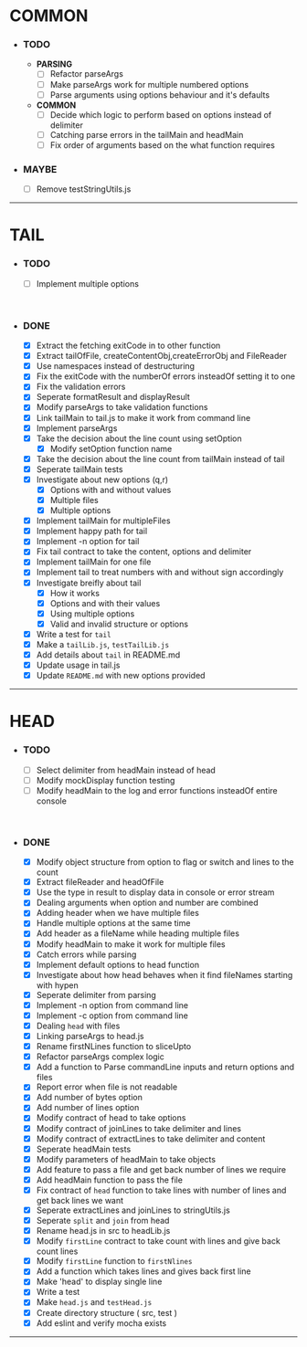 # COMMON

- ### TODO

  - **PARSING**
    - [ ] Refactor parseArgs
    - [ ] Make parseArgs work for multiple numbered options
    - [ ] Parse arguments using options behaviour and it's defaults

  - **COMMON**
    - [ ] Decide which logic to perform based on options instead of delimiter
    - [ ] Catching parse errors in the tailMain and headMain
    - [ ] Fix order of arguments based on the what function requires

- ### MAYBE
  - [ ] Remove testStringUtils.js

---

# TAIL

- ### TODO
  - [ ] Implement multiple options

<br/>

- ### DONE

  - [x] Extract the fetching exitCode in to other function
  - [x] Extract tailOfFile, createContentObj,createErrorObj and FileReader
  - [x] Use namespaces instead of destructuring
  - [x] Fix the exitCode with the numberOf errors insteadOf setting it to one
  - [x] Fix the validation errors
  - [x] Seperate formatResult and displayResult
  - [x] Modify parseArgs to take validation functions
  - [x] Link tailMain to tail.js to make it work from command line
  - [x] Implement parseArgs
  - [x] Take the decision about the line count using setOption
    - [x] Modify setOption function name
  - [x] Take the decision about the line count from tailMain instead of tail
  - [x] Seperate tailMain tests
  - [x] Investigate about new options (q,r)
    - [x] Options with and without values
    - [x] Multiple files
    - [x] Multiple options
  - [x] Implement tailMain for multipleFiles
  - [x] Implement happy path for tail
  - [x] Implement -n option for tail
  - [x] Fix tail contract to take the content, options and delimiter
  - [x] Implement tailMain for one file
  - [x] Implement tail to treat numbers with and without sign accordingly
  - [x] Investigate breifly about tail
    - [x] How it works
    - [x] Options and with their values
    - [x] Using multiple options
    - [x] Valid and invalid structure or options
  - [x] Write a test for `tail`
  - [x] Make a `tailLib.js`, `testTailLib.js`
  - [x] Add details about `tail` in README.md
  - [x] Update usage in tail.js
  - [x] Update `README.md` with new options provided

---

# HEAD

- ### TODO
  - [ ] Select delimiter from headMain instead of head
  - [ ] Modify mockDisplay function testing
  - [ ] Modify headMain to the log and error functions insteadOf entire console

<br/>

- ### DONE
  - [x] Modify object structure from option to flag or switch and lines to the count
  - [x] Extract fileReader and headOfFile
  - [x] Use the type in result to display data in console or error stream
  - [x] Dealing arguments when option and number are combined 
  - [x] Adding header when we have multiple files
  - [x] Handle multiple options at the same time
  - [x] Add header as a fileName while heading multiple files
  - [x] Modify headMain to make it work for multiple files
  - [x] Catch errors while parsing
  - [x] Implement default options to head function
  - [x] Investigate about how head behaves when it find fileNames starting with hypen
  - [x] Seperate delimiter from parsing
  - [x] Implement -n option from command line
  - [x] Implement -c option from command line
  - [x] Dealing `head` with files
  - [x] Linking parseArgs to head.js
  - [x] Rename firstNLines function to sliceUpto
  - [x] Refactor parseArgs complex logic
  - [x] Add a function to Parse commandLine inputs and return options and files
  - [x] Report error when file is not readable
  - [x] Add number of bytes option
  - [x] Add number of lines option
  - [x] Modify contract of head to take options
  - [x] Modify contract of joinLines to take delimiter and lines
  - [x] Modify contract of extractLines to take delimiter and content
  - [x] Seperate headMain tests
  - [x] Modify parameters of headMain to take objects
  - [x] Add feature to pass a file and get back number of lines we require
  - [x] Add headMain function to pass the file
  - [x] Fix contract of `head` function to take lines with number of lines and get
  back lines we want
  - [x] Seperate extractLines and joinLines to stringUtils.js
  - [x] Seperate `split` and `join` from head
  - [x] Rename head.js in src to headLib.js
  - [x] Modify `firstLine` contract to take count with lines and give back count lines
  - [x] Modify `firstLine` function to `firstNlines` 
  - [x] Add a function which takes lines and gives back first line
  - [x] Make 'head' to display single line
  - [x] Write a test
  - [x] Make `head.js` and `testHead.js` 
  - [x] Create directory structure ( src, test )
  - [x] Add eslint and verify mocha exists

---
